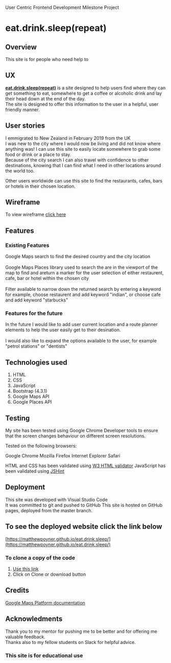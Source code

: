 User Centric Frontend Development Milestone Project

# eat.drink.sleep(repeat)

## Overview
This site is for people who need help to 

## UX
<b>[eat.drink.sleep(repeat)](https://matthewpoyner.github.io/eat.drink.sleep/)</b> is a site designed to help users find where they can get something to eat, somewhere to get a coffee or alcoholic drink and lay their head down at the end of the day.
<br>The site is designed to offer this information to the user in a helpful, user friendly manner.
<br>

## User stories
I emmigrated to New Zealand in February 2019 from the UK<br>I was new to the city where I would now be living and did not know where anything was! I can use this site to easily locate somewhere to grab some food or drink or a place to stay.<br>Because of the city search I can also travel with confidence to other destinations, knowing that I can find what I need in other locations around the world too.

Other users worldwide can use this site to find the restaurants, cafes, bars or hotels in their chosen location.

## Wireframe
To view wireframe [click here](https://github.com/matthewpoyner/eat.drink.sleep/blob/master/assets/images/MS2%20wireframe.png)

## Features
### Existing Features
Google Maps search to find the desired country and the city location
<br><br>
Google Maps Places library used to search the are in the viewport of the map to find and areturn a marker for the user selection of either restaurent, cafe, bar or hotel within the chosen city
<br><br>
Filter available to narrow down the returned search by entering a keyword for example, choose restaurent and add keyword "indian", or choose cafe and add keyword "starbucks"

### Features for the future
In the future I would like to add user current location and a route planner elements to help the user easily get to their desination.
<br><br>
I would also like to expand the options available to the user, for example "petrol stations" or "dentists"

## Technologies used
1. HTML
2. CSS
3. JavaScript
4. Bootstrap (4.3.1)
5. Google Maps API
6. Google Places API


## Testing

My site has been tested using Google Chrome Developer tools to ensure that the screen changes behaviour on different screen resolutions.

Tested on the following browsers:

Google Chrome
Mozilla Firefox
Internet Explorer
Safari

HTML and CSS has been validated using [W3 HTML validator](https://validator.w3.org)
JavaScript has been validated using [JSHint](https://validator.w3.org)

## Deployment
This site was developed with Visual Studio Code<br>
It was committed to git and pushed to GitHub
This site is hosted on GitHub pages, deployed from the master branch.

## To see the deployed website click the link below
[https://matthewpoyner.github.io/eat.drink.sleep/](https://matthewpoyner.github.io/eat.drink.sleep/) 

### To clone a copy of the code
1. [Use this link](https://github.com/matthewpoyner/eat.drink.sleep)
2. Click on Clone or download button


## Credits
[Google Maps Platform documentation](https://developers.google.com/maps/documentation/javascript/tutorial)


## Acknowledments
Thank you to my mentor for pushing me to be better and for offering me valuable feedback.<br>
Thanks also to my fellow students on Slack for helpful advice.


### This site is for educational use